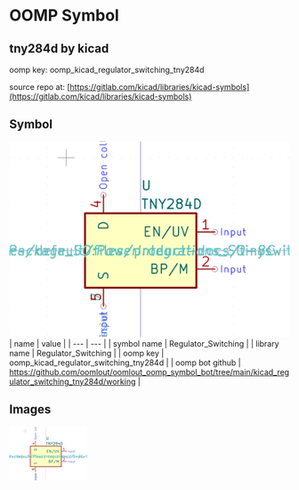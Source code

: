 # OOMP Symbol  
## tny284d  by kicad  
  
oomp key: oomp_kicad_regulator_switching_tny284d  
  
source repo at: [https://gitlab.com/kicad/libraries/kicad-symbols](https://gitlab.com/kicad/libraries/kicad-symbols)  
## Symbol  
  
[![working.png](working_600.png)](working.png)  
| name | value | 
| --- | --- | 
| symbol name | Regulator_Switching | 
| library name | Regulator_Switching | 
| oomp key | oomp_kicad_regulator_switching_tny284d | 
| oomp bot github | https://github.com/oomlout/oomlout_oomp_symbol_bot/tree/main/kicad_regulator_switching_tny284d/working | 
## Images  
  
[![working.png](working_140.png)](working.png)  
